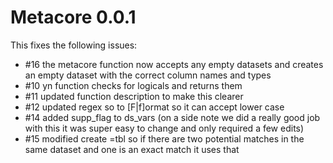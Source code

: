 # Metacore 0.0.1

This fixes the following issues:

- #16 the metacore function now accepts any empty datasets and creates an empty dataset with the correct column names and types
- #10 yn function checks for logicals and returns them
- #11 updated function description to make this clearer
- #12 updated regex so to [F|f]ormat so it can accept lower case
- #14 added supp_flag to ds_vars (on a side note we did a really good job with this it was super easy to change and only required a few edits)
- #15 modified create =tbl so if there are two potential matches in the same dataset and one is an exact match it uses that

